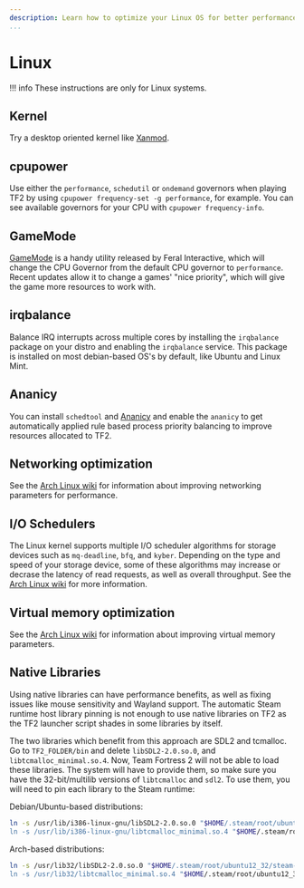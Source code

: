 ```yaml
---
description: Learn how to optimize your Linux OS for better performance.
...
```


# Linux

!!! info
    These instructions are only for Linux systems.

## Kernel

Try a desktop oriented kernel like [Xanmod](https://xanmod.org/).

## cpupower

Use either the `performance`, `schedutil` or `ondemand` governors when playing TF2 by using `cpupower frequency-set -g performance`, for example. You can see available governors for your CPU with `cpupower frequency-info`.

## GameMode

[GameMode](https://github.com/FeralInteractive/gamemode) is a handy utility released by Feral Interactive, which will change the CPU Governor from the default CPU governor to `performance`. Recent updates allow it to change a games' "nice priority", which will give the game more resources to work with.

## irqbalance

Balance IRQ interrupts across multiple cores by installing the `irqbalance` package on your distro and enabling the `irqbalance` service. This package is installed on most debian-based OS's by default, like Ubuntu and Linux Mint.

## Ananicy

You can install `schedtool` and [Ananicy](https://github.com/Nefelim4ag/Ananicy) and enable the `ananicy` to get automatically applied rule based process priority balancing to improve resources allocated to TF2.

## Networking optimization

See the [Arch Linux wiki](https://wiki.archlinux.org/index.php/Sysctl#Improving_performance) for information about improving networking parameters for performance.

## I/O Schedulers
The Linux kernel supports multiple I/O scheduler algorithms for storage devices such as `mq-deadline`, `bfq`, and `kyber`. Depending on the type and speed of your storage device, some of these algorithms may increase or decrase the latency of read requests, as well as overall throughput. See the [Arch Linux wiki](https://wiki.archlinux.org/title/Improving_performance#Input/output_schedulers) for more information.

## Virtual memory optimization

See the [Arch Linux wiki](https://wiki.archlinux.org/index.php/Sysctl#Virtual_memory) for information about improving virtual memory parameters.

## Native Libraries

Using native libraries can have performance benefits, as well as fixing issues like mouse sensitivity
and Wayland support. The automatic Steam runtime host library pinning is not enough to use native libraries
on TF2 as the TF2 launcher script shades in some libraries by itself.

The two libraries which benefit from this approach are SDL2 and tcmalloc. Go to `TF2_FOLDER/bin` and
delete `libSDL2-2.0.so.0`, and `libtcmalloc_minimal.so.4`. Now, Team Fortress 2 will not be able
to load these libraries. The system will have to provide them, so make sure you have the
32-bit/multilib versions of `libtcmalloc` and `sdl2`. To use them, you will need to pin each library
to the Steam runtime:

Debian/Ubuntu-based distributions:
```sh
ln -s /usr/lib/i386-linux-gnu/libSDL2-2.0.so.0 "$HOME/.steam/root/ubuntu12_32/steam-runtime/pinned_libs_32/
ln -s /usr/lib/i386-linux-gnu/libtcmalloc_minimal.so.4 "$HOME/.steam/root/ubuntu12_32/steam-runtime/pinned_libs_32/
```

Arch-based distributions:
```sh
ln -s /usr/lib32/libSDL2-2.0.so.0 "$HOME/.steam/root/ubuntu12_32/steam-runtime/pinned_libs_32/
ln -s /usr/lib32/libtcmalloc_minimal.so.4 "$HOME/.steam/root/ubuntu12_32/steam-runtime/pinned_libs_32/
```
